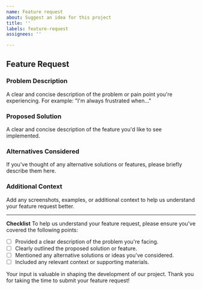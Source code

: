 ```yaml
---
name: Feature request
about: Suggest an idea for this project
title: ''
labels: feature-request
assignees: ''

---
```


## Feature Request

### Problem Description
A clear and concise description of the problem or pain point you're experiencing. For example: "I'm always frustrated when..."

### Proposed Solution
A clear and concise description of the feature you'd like to see implemented.

### Alternatives Considered
If you've thought of any alternative solutions or features, please briefly describe them here.

### Additional Context
Add any screenshots, examples, or additional context to help us understand your feature request better.

---

**Checklist**
To help us understand your feature request, please ensure you've covered the following points:
- [ ] Provided a clear description of the problem you're facing.
- [ ] Clearly outlined the proposed solution or feature.
- [ ] Mentioned any alternative solutions or ideas you've considered.
- [ ] Included any relevant context or supporting materials.

Your input is valuable in shaping the development of our project. Thank you for taking the time to submit your feature request!
